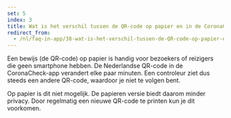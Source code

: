 ```yaml
---
set: 5
index: 3
title: Wat is het verschil tussen de QR-code op papier en in de CoronaCheck-app?
redirect_from: 
  - /nl/faq-in-app/38-wat-is-het-verschil-tussen-de-QR-code-op-papier-en-in-de-CoronaCheck-app
---
```

Een bewijs (de QR-code) op papier is handig voor bezoekers of reizigers die geen smartphone hebben. De Nederlandse QR-code in de CoronaCheck-app verandert elke paar minuten. Een controleur ziet dus steeds een andere QR-code, waardoor je niet te volgen bent.

Op papier is dit niet mogelijk. De papieren versie biedt daarom minder privacy. Door regelmatig een nieuwe QR-code te printen kun je dit voorkomen. 

